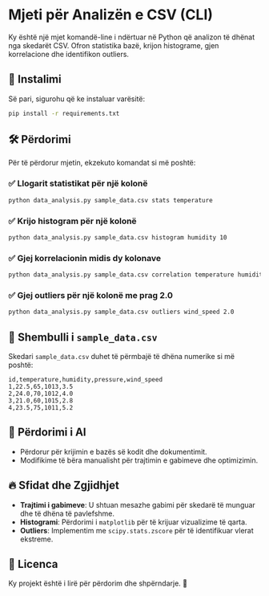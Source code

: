 # Mjeti për Analizën e CSV (CLI)

Ky është një mjet komandë-line i ndërtuar në Python që analizon të dhënat nga skedarët CSV. Ofron statistika bazë, krijon histograme, gjen korrelacione dhe identifikon outliers.

## 🚀 Instalimi

Së pari, sigurohu që ke instaluar varësitë:

```sh
pip install -r requirements.txt
```

## 🛠️ Përdorimi

Për të përdorur mjetin, ekzekuto komandat si më poshtë:

### ✅ Llogarit statistikat për një kolonë
```sh
python data_analysis.py sample_data.csv stats temperature
```

### ✅ Krijo histogram për një kolonë
```sh
python data_analysis.py sample_data.csv histogram humidity 10
```

### ✅ Gjej korrelacionin midis dy kolonave
```sh
python data_analysis.py sample_data.csv correlation temperature humidity
```

### ✅ Gjej outliers për një kolonë me prag 2.0
```sh
python data_analysis.py sample_data.csv outliers wind_speed 2.0
```

## 📌 Shembulli i `sample_data.csv`

Skedari `sample_data.csv` duhet të përmbajë të dhëna numerike si më poshtë:

```
id,temperature,humidity,pressure,wind_speed
1,22.5,65,1013,3.5
2,24.0,70,1012,4.0
3,21.0,60,1015,2.8
4,23.5,75,1011,5.2
```

## 🤖 Përdorimi i AI

- Përdorur për krijimin e bazës së kodit dhe dokumentimit.
- Modifikime të bëra manualisht për trajtimin e gabimeve dhe optimizimin.

## 🔥 Sfidat dhe Zgjidhjet

- **Trajtimi i gabimeve**: U shtuan mesazhe gabimi për skedarë të munguar dhe të dhëna të pavlefshme.
- **Histogrami**: Përdorimi i `matplotlib` për të krijuar vizualizime të qarta.
- **Outliers**: Implementim me `scipy.stats.zscore` për të identifikuar vlerat ekstreme.

## 📜 Licenca
Ky projekt është i lirë për përdorim dhe shpërndarje. 🚀
